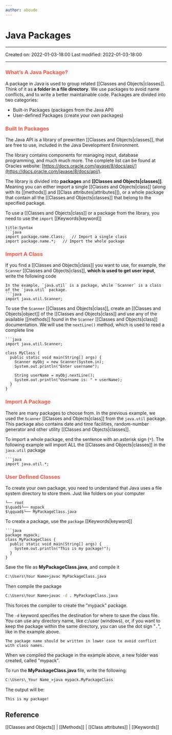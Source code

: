 ```yaml
---
author: aboude
---
```

# Java Packages
___

Created on: 2022-01-03-18:00
Last modified: 2022-01-03-18:00

___
### <span style="color: #ff5545;text-transform: capitalize;">What’s a java package?</span>
A package in Java is used to group related [[Classes and Objects|classes]]. Think of it as **a folder in a file directory**. We use packages to avoid name conflicts, and to write a better maintainable code. Packages are divided into two categories:

-   Built-in Packages (packages from the Java API)
-   User-defined Packages (create your own packages)

### <span style="color: #ff5545;text-transform: capitalize;">Built in packages</span>
The Java API is a library of prewritten [[Classes and Objects|classes]], that are free to use, included in the Java Development Environment.

The library contains components for managing input, database programming, and much much more. The complete list can be found at Oracles website: [https://docs.oracle.com/javase/8/docs/api/](https://docs.oracle.com/javase/8/docs/api/).

The library is divided into **packages** and **[[Classes and Objects|classes]]**. Meaning you can either import a single [[Classes and Objects|class]] (along with its [[methods]] and [[Class attributes|attributes]]), or a whole package that contain all the [[Classes and Objects|classes]] that belong to the specified package.

To use a [[Classes and Objects|class]] or a package from the library, you need to use the `import` [[Keywords|keyword]]
```ad-example
title:Syntax
```java
import package.name.Class;   // Import a single class
import package.name.*;   // Import the whole package
```

### <span style="color: #ff5545;text-transform: capitalize;">Import a class</span>
If you find a [[Classes and Objects|class]] you want to use, for example, the `Scanner` [[Classes and Objects|class]], **which is used to get user input**, write the following code
```ad-example
In the example, `java.util` is a package, while `Scanner` is a class of the `java.util` package.
```java
import java.util.Scanner;
```

To use the `Scanner` [[Classes and Objects|class]], create an [[Classes and Objects|object]] of the [[Classes and Objects|class]] and use any of the available [[methods]] found in the `Scanner` [[Classes and Objects|class]] documentation. We will use the `nextLine()` method, which is used to read a complete line

```ad-example
```java
import java.util.Scanner;

class MyClass {
  public static void main(String[] args) {
    Scanner myObj = new Scanner(System.in);
    System.out.println("Enter username");

    String userName = myObj.nextLine();
    System.out.println("Username is: " + userName);
  }
}
```

### <span style="color: #ff5545;text-transform: capitalize;">import a package</span>
There are many packages to choose from. In the previous example, we used the `Scanner` [[Classes and Objects|class]] from the `java.util` package. This package also contains date and time facilities, random-number generator and other utility [[Classes and Objects|classes]].

To import a whole package, end the sentence with an asterisk sign (`*`). The following example will import ALL the [[Classes and Objects|classes]] in the `java.util` package
```ad-example
```java
import java.util.*;
```

### <span style="color: #ff5545;text-transform: capitalize;">User defined classes</span>

To create your own package, you need to understand that Java uses a file system directory to store them. Just like folders on your computer
```ad-example
└── root
$\quad$└── mypack
$\qquad$└── MyPackageClass.java
```
To create a package, use the `package` [[Keywords|keyword]]
```ad-example
```java
package mypack;
class MyPackageClass {
  public static void main(String[] args) {
    System.out.println("This is my package!");
  }
}
```
Save the file as **MyPackageClass.java**, and compile it
```cmd
C:\Users\Your Name>javac MyPackageClass.java
```
Then compile the package
```cmd
C:\Users\Your Name>javac -d . MyPackageClass.java
```
This forces the compiler to create the "mypack" package.

The `-d` keyword specifies the destination for where to save the class file. You can use any directory name, like c:/user (windows), or, if you want to keep the package within the same directory, you can use the dot sign "`.`", like in the example above.

```ad-note
The package name should be written in lower case to avoid conflict with class names.
```

When we compiled the package in the example above, a new folder was created, called "mypack".

To run the **MyPackageClass.java** file, write the following:

```cmd
C:\Users\_Your Name_>java mypack.MyPackageClass
```
The output will be:
```cmd
This is my package!
```

## Reference
[[Classes and Objects]] | [[Methods]] | [[Class attributes]] | [[Keywords]]
